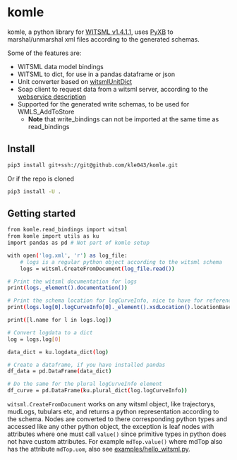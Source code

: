 # komle

komle, a python library for [WITSML v1.4.1.1](http://w3.energistics.org/schema/WITSML_v1.4.1.1_Data_Schema/witsml_v1.4.1.1_data/index_witsml_schema.html), uses [PyXB](http://pyxb.sourceforge.net/) to marshal/unmarshal xml files according to the generated schemas.

Some of the features are:

* WITSML data model bindings
* WITSML to dict, for use in a pandas dataframe or json
* Unit converter based on [witsmlUnitDict](http://w3.energistics.org/schema/WITSML_v1.4.1.1_Data_Schema/witsml_v1.4.1.1_data/ancillary/witsmlUnitDict.xml)
* Soap client to request data from a witsml server, according to the [webservice description](http://w3.energistics.org/schema/witsml_v1.4.0_api/WMLS.WSDL)
* Supported for the generated write schemas, to be used for WMLS_AddToStore
    - **Note** that write_bindings can not be imported at the same time as read_bindings



## Install

``` bash
pip3 install git+ssh://git@github.com/kle043/komle.git
```

Or if the repo is cloned

``` bash
pip3 install -U .
```

## Getting started

``` bash
from komle.read_bindings import witsml
from komle import utils as ku
import pandas as pd # Not part of komle setup

with open('log.xml', 'r') as log_file:
    # logs is a regular python object according to the witsml schema
    logs = witsml.CreateFromDocument(log_file.read())

# Print the witsml documentation for logs
print(logs._element().documentation())

# Print the schema location for logCurveInfo, nice to have for reference
print(logs.log[0].logCurveInfo[0]._element().xsdLocation().locationBase)

print([l.name for l in logs.log])

# Convert logdata to a dict
log = logs.log[0]

data_dict = ku.logdata_dict(log)

# Create a dataframe, if you have installed pandas
df_data = pd.DataFrame(data_dict)

# Do the same for the plural logCurveInfo element
df_curve = pd.DataFrame(ku.plural_dict(log.logCurveInfo))
```

`witsml.CreateFromDocument` works on any witsml object, like trajectorys, mudLogs, tubulars etc, and returns a python representation according to 
the schema. Nodes are converted to there corresponding python types and accessed like any other python object, the exception is leaf nodes with attributes where one must call `value()` since primitive types in python does not have custom attributes. For example `mdTop.value()` where mdTop also has the attribute `mdTop.uom`, also see [examples/hello_witsml.py](examples/hello_witsml.py).